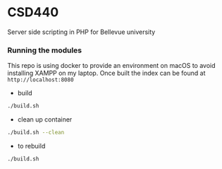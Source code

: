 # CSD440
Server side scripting in PHP for Bellevue university

### Running the modules
This repo is using docker to provide an environment on macOS to avoid installing XAMPP on my laptop.
Once built the index can be found at `http://localhost:8080`
- build
```bash
./build.sh
```
- clean up container
```bash
./build.sh --clean
```
- to rebuild
```bash
./build.sh
```